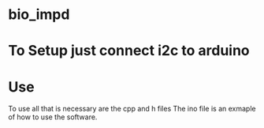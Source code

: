 # bio_impd

# To Setup just connect i2c to arduino

# Use
To use all that is necessary are the cpp and h files
The ino file is an exmaple of how to use the software.
